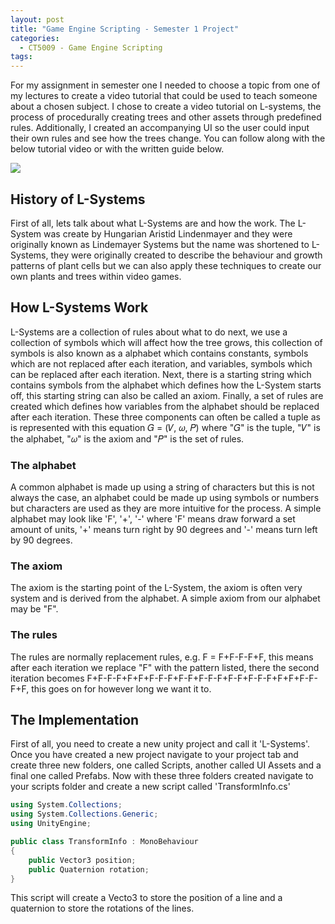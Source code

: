 ```yaml
---
layout: post
title: "Game Engine Scripting - Semester 1 Project"
categories:
  - CT5009 - Game Engine Scripting
tags:
---
```


For my assignment in semester one I needed to choose a topic from one of my lectures to create a video tutorial that could be used to teach someone about a chosen subject. I chose to create a video tutorial on L-systems, the process of procedurally creating trees and other assets through predefined rules. Additionally, I created an accompanying UI so the user could input their own rules and see how the trees change. You can follow along with the below tutorial video or with the written guide below.

[![](http://img.youtube.com/vi/HAgKdvAcR5g/0.jpg)](http://www.youtube.com/watch?v=HAgKdvAcR5g "")

## History of L-Systems
First of all, lets talk about what L-Systems are and how the work. The L-System was create by Hungarian Aristid Lindenmayer and they were originally known as Lindemayer Systems but the name was shortened to L-Systems, they were originally created to describe the behaviour and growth patterns of plant cells but we can also apply these techniques to create our own plants and trees within video games.

## How L-Systems Work
L-Systems are a collection of rules about what to do next, we use a collection of symbols which will affect how the tree grows, this collection of symbols is also known as a alphabet which contains constants, symbols which are not replaced after each iteration, and variables, symbols which can be replaced after each iteration. Next, there is a starting string which contains symbols from the alphabet which defines how the L-System starts off, this starting string can also be called an axiom. Finally, a set of rules are created which defines how variables from the alphabet should be replaced after each iteration. These three components can often be called a tuple as is represented with this equation 𝐺 = (𝑉, 𝜔, 𝑃) where "𝐺" is the tuple, "𝑉" is the alphabet, "𝜔" is the axiom and "𝑃" is the set of rules.

### The alphabet
A common alphabet is made up using a string of characters but this is not always the case, an alphabet could be made up using symbols or numbers but characters are used as they are more intuitive for the process. A simple alphabet may look like 'F', '+', '-' where 'F' means draw forward a set amount of units, '+' means turn right by 90 degrees and '-' means turn left by 90 degrees.

### The axiom
The axiom is the starting point of the L-System, the axiom is often very system and is derived from the alphabet. A simple axiom from our alphabet may be "F".

### The rules
The rules are normally replacement rules, e.g. F = F+F-F-F+F, this means after each iteration we replace "F" with the pattern listed, there the second iteration becomes F+F-F-F+F+F+F-F-F+F-F+F-F-F+F-F+F-F-F+F+F+F-F-F+F, this goes on for however long we want it to.

## The Implementation
First of all, you need to create a new unity project and call it 'L-Systems'. Once you have created a new project navigate to your project tab and create three new folders, one called Scripts, another called UI Assets and a final one called Prefabs. Now with these three folders created navigate to your scripts folder and create a new script called 'TransformInfo.cs'

```cs
using System.Collections;
using System.Collections.Generic;
using UnityEngine;

public class TransformInfo : MonoBehaviour
{
    public Vector3 position;
    public Quaternion rotation;
}
```  

This script will create a Vecto3 to store the position of a line and a quaternion to store the rotations of the lines.
